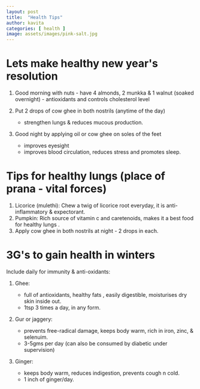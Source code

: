 ```yaml
---
layout: post
title:  "Health Tips"
author: kavita
categories: [ health ]
image: assets/images/pink-salt.jpg
---
```


# Lets make healthy new year's resolution

1. Good morning with nuts
       - have 4 almonds, 2 munkka & 1 walnut (soaked overnight) 
       - antioxidants and controls cholesterol level

2. Put 2 drops of cow ghee in both nostrils (anytime of the day)
      - strengthen lungs & reduces mucous production.

3. Good night by applying oil or cow ghee on soles of the feet  
     - improves eyesight
     - improves blood circulation, reduces stress and promotes sleep.

# Tips for healthy lungs (place of prana - vital forces) 

1. Licorice (mulethi):  Chew a twig of licorice root everyday, it is anti-inflammatory & expectorant.
2. Pumpkin: Rich source of vitamin c and caretenoids,  makes it a best food for healthy lungs .
3. Apply cow ghee  in both nostrils at night - 2 drops in each. 

# 3G's  to gain health in  winters

Include daily for immunity & anti-oxidants: 
1. Ghee: 
    - full of antioxidants, healthy fats , easily digestible,  moisturises dry skin inside out.
    - 1tsp 3 times a day, in any form.

2. Gur or jaggery: 
    - prevents free-radical damage, keeps body warm, rich in iron, zinc, & selenuim.
    - 3-5gms per day (can also be consumed by diabetic under supervision) 

3. Ginger: 
    - keeps body warm, reduces indigestion, prevents cough n cold. 
    - 1 inch of ginger/day.
